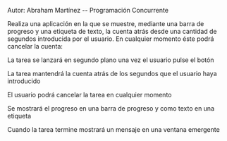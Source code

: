 
Autor: Abraham Martínez -- Programación Concurrente


Realiza una aplicación en la que se muestre, mediante una barra de progreso y una etiqueta de texto,
la cuenta atrás desde una cantidad de segundos introducida por el usuario.
En cualquier momento éste podrá cancelar la cuenta:

La tarea se lanzará en segundo plano una vez el usuario pulse el botón

La tarea mantendrá la cuenta atrás de los segundos que el usuario haya introducido

El usuario podrá cancelar la tarea en cualquier momento

Se mostrará el progreso en una barra de progreso y como texto en una etiqueta

Cuando la tarea termine mostrará un mensaje en una ventana emergente
